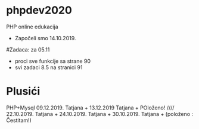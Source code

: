 # phpdev2020
PHP online edukacija

-  Započeli smo 14.10.2019.


#Zadaca:
za 05.11
- proci sve funkcije sa strane 90
-  svi zadaci 8.5 na stranici 91
  

# Plusići
PHP+Mysql
09.12.2019. Tatjana +
13.12.2019 Tatjana + POloženo!
////
22.10.2019. Tatjana +
24.10.2019. Tatjana +
30.10.2019. Tatjana + (položeno : Čestitam!)